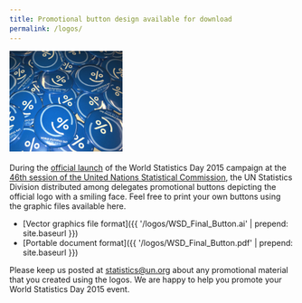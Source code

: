 ```yaml
---
title: Promotional button design available for download
permalink: /logos/
---
```

<img src="/images/wsd2015_buttons2.jpg" alt="World Statistics Day buttons" style="width:200px"><br><br>During the [official launch](https://worldstatisticsday.org/2015/03/05/world-statistics-day-2015-logo-launch/) of the World Statistics Day 2015 campaign at the <a href="http://unstats.un.org/unsd/statcom/sc2015.htm" target="_blank"> 46th session of the United Nations Statistical Commission</a>, the UN Statistics Division distributed among delegates promotional buttons depicting the official logo with a smiling face.  Feel free to print your own buttons using the graphic files available here.

-  [Vector graphics file format]({{ '/logos/WSD_Final_Button.ai' | prepend: site.baseurl }})
-  [Portable document format]({{ '/logos/WSD_Final_Button.pdf' | prepend: site.baseurl }})

Please keep us posted at <statistics@un.org> about any promotional material that you created using the logos. We are happy to help you promote your World Statistics Day 2015 event.
